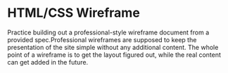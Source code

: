 # HTML/CSS Wireframe 

Practice building out a professional-style wireframe document from a provided spec.Professional wireframes are supposed to keep the presentation of the site simple without any additional content. The whole point of a wireframe is to get the layout figured out, while the real content can get added in the future. 